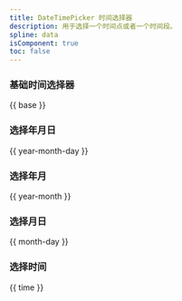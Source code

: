 ```yaml
---
title: DateTimePicker 时间选择器
description: 用于选择一个时间点或者一个时间段。
spline: data
isComponent: true
toc: false
---
```


### 基础时间选择器

{{ base }}

### 选择年月日

{{ year-month-day }}

### 选择年月

{{ year-month }}

### 选择月日

{{ month-day }}

### 选择时间

{{ time }}
